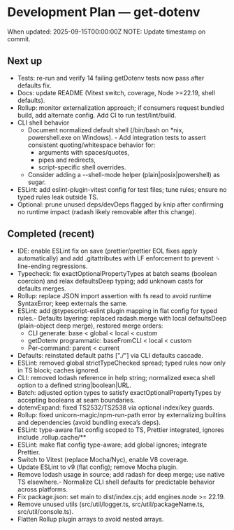 # Development Plan — get-dotenv

When updated: 2025-09-15T00:00:00Z
NOTE: Update timestamp on commit.

## Next up

- Tests: re-run and verify 14 failing getDotenv tests now pass after defaults fix.
- Docs: update README (Vitest switch, coverage, Node >=22.19, shell defaults).
- Rollup: monitor externalization approach; if consumers request bundled build, add alternate config. Add CI to run test/lint/build.
- CLI shell behavior
  - Document normalized default shell (/bin/bash on \*nix, powershell.exe on Windows). - Add integration tests to assert consistent quoting/whitespace behavior for:
    - arguments with spaces/quotes,
    - pipes and redirects,
    - script-specific shell overrides.
  - Consider adding a --shell-mode helper (plain|posix|powershell) as sugar.
- ESLint: add eslint-plugin-vitest config for test files; tune rules; ensure no typed rules leak outside TS.
- Optional: prune unused deps/devDeps flagged by knip after confirming no runtime impact (radash likely removable after this change).

## Completed (recent)

- IDE: enable ESLint fix on save (prettier/prettier EOL fixes apply automatically) and add .gitattributes with LF enforcement to prevent ␍ line-ending regressions.
- Typecheck: fix exactOptionalPropertyTypes at batch seams (boolean coercion) and relax defaultsDeep typing; add unknown casts for defaults merges.
- Rollup: replace JSON import assertion with fs read to avoid runtime SyntaxError; keep externals the same.
- ESLint: add @typescript-eslint plugin mapping in flat config for typed rules.- Defaults layering: replaced radash.merge with local defaultsDeep (plain-object deep merge), restored merge orders:
  - CLI generate: base < global < local < custom
  - getDotenv programmatic: baseFromCLI < local < custom
  - Per-command: parent < current
- Defaults: reinstated default paths ["./"] via CLI defaults cascade.
- ESLint: removed global strictTypeChecked spread; typed rules now only in TS block; caches ignored.
- CLI: removed lodash reference in help string; normalized execa shell option to a defined string|boolean|URL.
- Batch: adjusted option types to satisfy exactOptionalPropertyTypes by accepting booleans at seam boundaries.
- dotenvExpand: fixed TS2532/TS2538 via optional index/key guards.
- Rollup: fixed unicorn-magic/npm-run-path error by externalizing builtins and dependencies (avoid bundling execa’s deps).
- ESLint: type-aware flat config scoped to TS, Prettier integrated, ignores include .rollup.cache/\*\*
- ESLint: make flat config type-aware; add global ignores; integrate Prettier.
- Switch to Vitest (replace Mocha/Nyc), enable V8 coverage.
- Update ESLint to v9 (flat config); remove Mocha plugin.
- Remove lodash usage in source; add radash for deep merge; use native TS elsewhere.- Normalize CLI shell defaults for predictable behavior across platforms.
- Fix package.json: set main to dist/index.cjs; add engines.node >= 22.19.
- Remove unused utils (src/util/logger.ts, src/util/packageName.ts, src/util/console.ts).
- Flatten Rollup plugin arrays to avoid nested arrays.